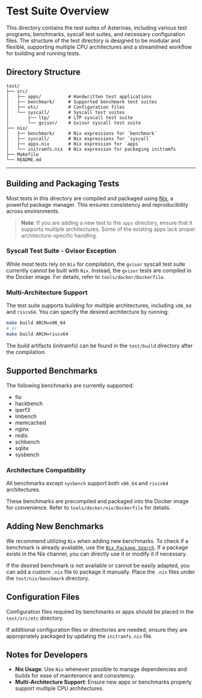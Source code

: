 # Test Suite Overview

This directory contains the test suites of Asterinas, including various test programs, benchmarks, syscall test suites, and necessary configuration files. The structure of the test directory is designed to be modular and flexible, supporting multiple CPU architectures and a streamlined workflow for building and running tests.

## Directory Structure

```
test/
├── src/
│   ├── apps/          # Handwritten test applications
│   ├── benchmark/     # Supported benchmark test suites
│   ├── etc/           # Configuration files
│   └── syscall/       # Syscall test suites
│       ├── ltp/       # LTP syscall test suite
│       └── gvisor/    # Gvisor syscall test suite
├── nix/
│   ├── benchmark/     # Nix expressions for `benchmark`
│   ├── syscall/       # Nix expressions for `syscall`
│   ├── apps.nix       # Nix expression for `apps`
│   └── initramfs.nix  # Nix expression for packaging initramfs
├── Makefile
└── README.md
```

---

## Building and Packaging Tests

Most tests in this directory are compiled and packaged using [Nix](https://nixos.org/), a powerful package manager. This ensures consistency and reproducibility across environments.

> **Note**: If you are adding a new test to the `apps` directory, ensure that it supports multiple architectures. Some of the existing apps lack proper architecture-specific handling.

### Syscall Test Suite - Gvisor Exception

While most tests rely on `Nix` for compilation, the `gvisor` syscall test suite currently cannot be built with `Nix`. Instead, the `gvisor` tests are compiled in the Docker image. For details, refer to `tools/docker/Dockerfile`.

### Multi-Architecture Support
The test suite supports building for multiple architectures, including `x86_64` and `riscv64`. You can specify the desired architecture by running:

```bash
make build ARCH=x86_64
# or
make build ARCH=riscv64
```

The build artifacts (initramfs) can be found in the `test/build` directory after the compilation.

## Supported Benchmarks

The following benchmarks are currently supported:

- fio
- hackbench
- iperf3
- lmbench
- memcached
- nginx
- redis
- schbench
- sqlite
- sysbench

### Architecture Compatibility

All benchmarks except `sysbench` support both `x86_64` and `riscv64` architectures.

These benchmarks are precompiled and packaged into the Docker image for convenience. Refer to `tools/docker/nix/Dockerfile` for details.

## Adding New Benchmarks

We recommend utilizing `Nix` when adding new benchmarks. To check if a benchmark is already available, use the [`Nix Package Search`](https://search.nixos.org/packages?channel=25.05). If a package exists in the Nix channel, you can directly use it or modify it if necessary.

If the desired benchmark is not available or cannot be easily adapted, you can add a custom `.nix` file to package it manually. Place the `.nix` files under the `test/nix/benchmark` directory.

## Configuration Files

Configuration files required by benchmarks or apps should be placed in the `test/src/etc` directory.

If additional configuration files or directories are needed, ensure they are appropriately packaged by updating the `initramfs.nix` file.

## Notes for Developers

- **Nix Usage**: Use `Nix` whenever possible to manage dependencies and builds for ease of maintenance and consistency.
- **Multi-Architecture Support**: Ensure new apps or benchmarks properly support multiple CPU architectures.
